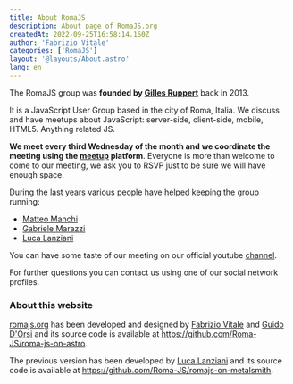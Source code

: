 ```yaml
---
title: About RomaJS
description: About page of RomaJS.org
createdAt: 2022-09-25T16:58:14.160Z
author: 'Fabrizio Vitale'
categories: ['RomaJS']
layout: '@layouts/About.astro'
lang: en
---
```


The RomaJS group was **founded by [Gilles Ruppert](https://twitter.com/gillesruppert)** back in 2013.

It is a JavaScript User Group based in the city of Roma, Italia.
We discuss and have meetups about JavaScript: server-side, client-side, mobile, HTML5. Anything related JS.

**We meet every third Wednesday of the month and we coordinate the meeting using the [meetup](http://www.meetup.com/RomaJS/) platform**.
Everyone is more than welcome to come to our meeting, we ask you to RSVP just to be sure we will have enough space.

During the last years various people have helped keeping the group running:

- [Matteo Manchi](https://twitter.com/matteomanchi)
- [Gabriele Marazzi](https://twitter.com/gabrielem/)
- [Luca Lanziani](https://twitter.com/lucalanziani)

You can have some taste of our meeting on our official youtube [channel](https://www.youtube.com/channel/UCFm8OPi5USbFybw9SaTLxeA).

For further questions you can contact us using one of our social network profiles.

### About this website

[romajs.org](https://romajs.org/) has been developed and designed by [Fabrizio Vitale](https://github.com/FaberVitale) and [Guido D'Orsi](https://github.com/gdorsi) and its source code is available at https://github.com/Roma-JS/roma-js-on-astro.

The previous version has been developed by [Luca Lanziani](https://github.com/LucaLanziani) and its source code is available at https://github.com/Roma-JS/romajs-on-metalsmith.
